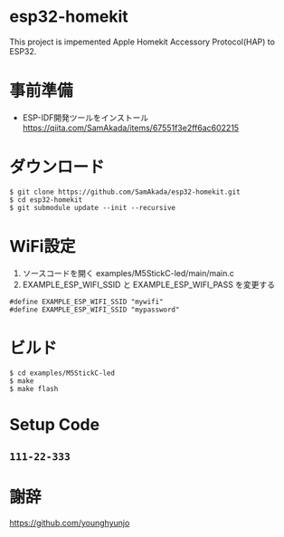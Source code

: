 # esp32-homekit
This project is impemented Apple Homekit Accessory Protocol(HAP) to ESP32.

# 事前準備
- ESP-IDF開発ツールをインストール
https://qiita.com/SamAkada/items/67551f3e2ff6ac602215

# ダウンロード
```
$ git clone https://github.com/SamAkada/esp32-homekit.git
$ cd esp32-homekit
$ git submodule update --init --recursive
```

# WiFi設定
1. ソースコードを開く examples/M5StickC-led/main/main.c
2. EXAMPLE_ESP_WIFI_SSID と EXAMPLE_ESP_WIFI_PASS を変更する

```
#define EXAMPLE_ESP_WIFI_SSID "mywifi"
#define EXAMPLE_ESP_WIFI_SSID "mypassword"  
```

# ビルド
```
$ cd examples/M5StickC-led
$ make
$ make flash
```

# Setup Code
## **`111-22-333`**

# 謝辞
https://github.com/younghyunjo
